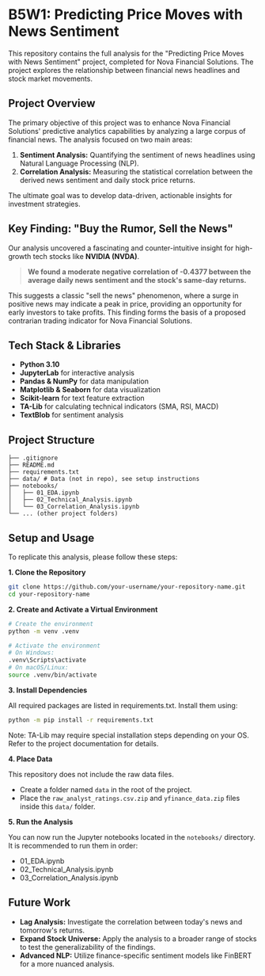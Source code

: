 # B5W1: Predicting Price Moves with News Sentiment

This repository contains the full analysis for the "Predicting Price Moves with News Sentiment" project, completed for Nova Financial Solutions. The project explores the relationship between financial news headlines and stock market movements.

## Project Overview

The primary objective of this project was to enhance Nova Financial Solutions' predictive analytics capabilities by analyzing a large corpus of financial news. The analysis focused on two main areas:

1.  **Sentiment Analysis:** Quantifying the sentiment of news headlines using Natural Language Processing (NLP).
2.  **Correlation Analysis:** Measuring the statistical correlation between the derived news sentiment and daily stock price returns.

The ultimate goal was to develop data-driven, actionable insights for investment strategies.

## Key Finding: "Buy the Rumor, Sell the News"

Our analysis uncovered a fascinating and counter-intuitive insight for high-growth tech stocks like **NVIDIA (NVDA)**.

> **We found a moderate negative correlation of -0.4377 between the average daily news sentiment and the stock's same-day returns.**

This suggests a classic "sell the news" phenomenon, where a surge in positive news may indicate a peak in price, providing an opportunity for early investors to take profits. This finding forms the basis of a proposed contrarian trading indicator for Nova Financial Solutions.

## Tech Stack & Libraries

- **Python 3.10**
- **JupyterLab** for interactive analysis
- **Pandas & NumPy** for data manipulation
- **Matplotlib & Seaborn** for data visualization
- **Scikit-learn** for text feature extraction
- **TA-Lib** for calculating technical indicators (SMA, RSI, MACD)
- **TextBlob** for sentiment analysis

## Project Structure

```
├── .gitignore
├── README.md
├── requirements.txt
├── data/ # Data (not in repo), see setup instructions
├── notebooks/
│   ├── 01_EDA.ipynb
│   ├── 02_Technical_Analysis.ipynb
│   └── 03_Correlation_Analysis.ipynb
└── ... (other project folders)
```

## Setup and Usage

To replicate this analysis, please follow these steps:

**1. Clone the Repository**

```bash
git clone https://github.com/your-username/your-repository-name.git
cd your-repository-name
```

**2. Create and Activate a Virtual Environment**

```bash
# Create the environment
python -m venv .venv

# Activate the environment
# On Windows:
.venv\Scripts\activate
# On macOS/Linux:
source .venv/bin/activate
```

**3. Install Dependencies**

All required packages are listed in requirements.txt. Install them using:

```bash
python -m pip install -r requirements.txt
```

Note: TA-Lib may require special installation steps depending on your OS. Refer to the project documentation for details.

**4. Place Data**

This repository does not include the raw data files.

- Create a folder named `data` in the root of the project.
- Place the `raw_analyst_ratings.csv.zip` and `yfinance_data.zip` files inside this `data/` folder.

**5. Run the Analysis**

You can now run the Jupyter notebooks located in the `notebooks/` directory. It is recommended to run them in order:

- 01_EDA.ipynb
- 02_Technical_Analysis.ipynb
- 03_Correlation_Analysis.ipynb

## Future Work

- **Lag Analysis:** Investigate the correlation between today's news and tomorrow's returns.
- **Expand Stock Universe:** Apply the analysis to a broader range of stocks to test the generalizability of the findings.
- **Advanced NLP:** Utilize finance-specific sentiment models like FinBERT for a more nuanced analysis.
